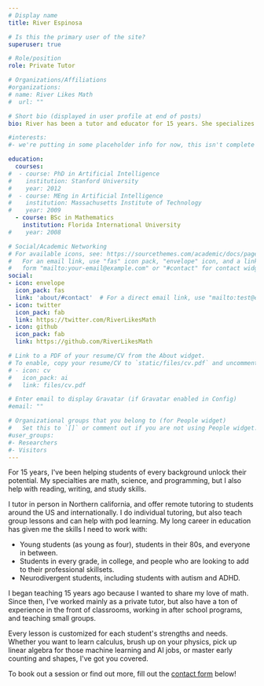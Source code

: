 ```yaml
---
# Display name
title: River Espinosa

# Is this the primary user of the site?
superuser: true

# Role/position
role: Private Tutor

# Organizations/Affiliations
#organizations:
# name: River Likes Math 
#  url: ""

# Short bio (displayed in user profile at end of posts)
bio: River has been a tutor and educator for 15 years. She specializes in teaching math, programming, and science, but also helps with reading, writing, and study skills. 

#interests:
#- we're putting in some placeholder info for now, this isn't complete yet! 

education:
  courses:
#  - course: PhD in Artificial Intelligence
#    institution: Stanford University
#    year: 2012
#  - course: MEng in Artificial Intelligence
#    institution: Massachusetts Institute of Technology
#    year: 2009
  - course: BSc in Mathematics
    institution: Florida International University
#    year: 2008

# Social/Academic Networking
# For available icons, see: https://sourcethemes.com/academic/docs/page-builder/#icons
#   For an email link, use "fas" icon pack, "envelope" icon, and a link in the
#   form "mailto:your-email@example.com" or "#contact" for contact widget.
social:
- icon: envelope
  icon_pack: fas
  link: 'about/#contact'  # For a direct email link, use "mailto:test@example.org".
- icon: twitter
  icon_pack: fab
  link: https://twitter.com/RiverLikesMath
- icon: github
  icon_pack: fab
  link: https://github.com/RiverLikesMath

# Link to a PDF of your resume/CV from the About widget.
# To enable, copy your resume/CV to `static/files/cv.pdf` and uncomment the lines below.
# - icon: cv
#   icon_pack: ai
#   link: files/cv.pdf

# Enter email to display Gravatar (if Gravatar enabled in Config)
#email: ""

# Organizational groups that you belong to (for People widget)
#   Set this to `[]` or comment out if you are not using People widget.
#user_groups:
#- Researchers
#- Visitors
---
```


For 15 years, I've been helping students of every background unlock their potential. My specialties are math, science, and programming, but I also help with reading, writing, and study skills. 

I tutor in person in Northern california, and offer remote tutoring to students around the US and internationally. I do individual tutoring, but also teach group lessons and can help with pod learning. My long career in education has given me the skills I need to work with:

* Young students (as young as four), students in their 80s, and everyone in between. 
* Students in every grade, in college, and people who are looking to add to their professional skillsets.
* Neurodivergent students, including students with autism and ADHD. 

I began teaching 15 years ago because I wanted to share my love of math. Since then, I've worked mainly as a private tutor, but also have a ton of experience in the front of classrooms, working in after school programs, and teaching small groups.

Every lesson is customized for each student's strengths and needs. Whether you want to learn calculus, brush up on your physics, pick up linear algebra for those machine learning and AI jobs, or master early counting and shapes, I've got you covered. 

To book out a session or find out more, fill out the [contact form](#contact) below! 

 
   

